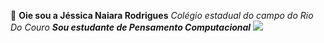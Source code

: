&#128126; 
 **Oie sou a Jéssica Naiara Rodrigues**
*Colégio estadual do campo do Rio Do Couro*
***Sou estudante de Pensamento Computacional***
![](https://play.google.com/store/apps/details?id=in.vineetsirohi.htmlreader&hl=pt&gl=US)


